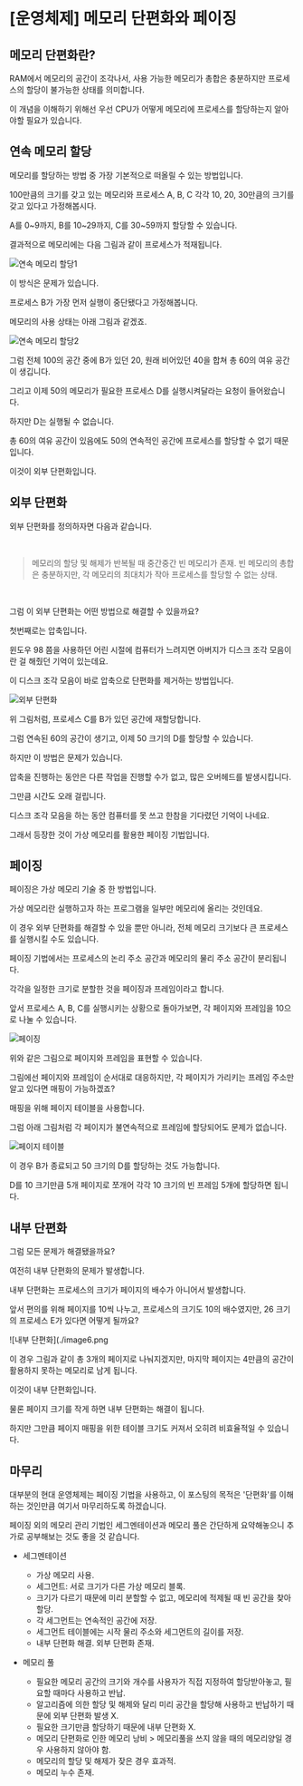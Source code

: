# [운영체제] 메모리 단편화와 페이징



## 메모리 단편화란?

RAM에서 메모리의 공간이 조각나서, 사용 가능한 메모리가 총합은 충분하지만 프로세스의 할당이 불가능한 상태를 의미합니다.

이 개념을 이해하기 위해선 우선 CPU가 어떻게 메모리에 프로세스를 할당하는지 알아야할 필요가 있습니다.



## 연속 메모리 할당

메모리를 할당하는 방법 중 가장 기본적으로 떠올릴 수 있는 방법입니다.

100만큼의 크기를 갖고 있는 메모리와 프로세스 A, B, C 각각 10, 20, 30만큼의 크기를 갖고 있다고 가정해봅시다.

A를 0~9까지, B를 10~29까지, C를 30~59까지 할당할 수 있습니다.

결과적으로 메모리에는 다음 그림과 같이 프로세스가 적재됩니다.

![연속 메모리 할당1](./image1.png)
<!--[##_Image|kage@skk6x/btr3J3Mf0bz/gKidOhofJ2YCb1gccF765K/img.png|alignCenter|width="100%"|_##]-->

이 방식은 문제가 있습니다.

프로세스 B가 가장 먼저 실행이 중단됐다고 가정해봅니다.

메모리의 사용 상태는 아래 그림과 같겠죠.

![연속 메모리 할당2](./image2.png)
<!--[##_Image|kage@daIzDT/btr3LFqO4oN/78NHcvSs1KPk8yTHamKPf0/img.png|alignCenter|width="100%"|_##]-->

그럼 전체 100의 공간 중에 B가 있던 20, 원래 비어있던 40을 합쳐 총 60의 여유 공간이 생깁니다.

그리고 이제 50의 메모리가 필요한 프로세스 D를 실행시켜달라는 요청이 들어왔습니다.

하지만 D는 실행될 수 없습니다.

총 60의 여유 공간이 있음에도 50의 연속적인 공간에 프로세스를 할당할 수 없기 때문입니다.

이것이 외부 단편화입니다.



## 외부 단편화

외부 단편화를 정의하자면 다음과 같습니다.

<br>

> 메모리의 할당 및 해제가 반복될 때 중간중간 빈 메모리가 존재. 빈 메모리의 총합은 충분하지만, 각 메모리의 최대치가 작아 프로세스를 할당할 수 없는 상태.

<br>

그럼 이 외부 단편화는 어떤 방법으로 해결할 수 있을까요?

첫번째로는 압축입니다.

윈도우 98 쯤을 사용하던 어린 시절에 컴퓨터가 느려지면 아버지가 디스크 조각 모음이란 걸 해줬던 기억이 있는데요.

이 디스크 조각 모음이 바로 압축으로 단편화를 제거하는 방법입니다.

![외부 단편화](./image3.png)
<!--[##_Image|kage@cA058y/btr3vPITl57/NWkndmEkzb0aEkJm1UMeAK/img.png|alignCenter|width="100%"|_##]-->

위 그림처럼, 프로세스 C를 B가 있던 공간에 재할당합니다.

그럼 연속된 60의 공간이 생기고, 이제 50 크기의 D를 할당할 수 있습니다.

하지만 이 방법은 문제가 있습니다.

압축을 진행하는 동안은 다른 작업을 진행할 수가 없고, 많은 오버헤드를 발생시킵니다.

그만큼 시간도 오래 걸립니다.

디스크 조각 모음을 하는 동안 컴퓨터를 못 쓰고 한참을 기다렸던 기억이 나네요.

그래서 등장한 것이 가상 메모리를 활용한 페이징 기법입니다.



## 페이징

페이징은 가상 메모리 기술 중 한 방법입니다.

가상 메모리란 실행하고자 하는 프로그램을 일부만 메모리에 올리는 것인데요.

이 경우 외부 단편화를 해결할 수 있을 뿐만 아니라, 전체 메모리 크기보다 큰 프로세스를 실행시킬 수도 있습니다.

페이징 기법에서는 프로세스의 논리 주소 공간과 메모리의 물리 주소 공간이 분리됩니다.

각각을 일정한 크기로 분할한 것을 페이징과 프레임이라고 합니다.

앞서 프로세스 A, B, C를 실행시키는 상황으로 돌아가보면, 각 페이지와 프레임을 10으로 나눌 수 있습니다.

![페이징](./image4.png)
<!--[##_Image|kage@bug5AF/btr3BvpMWzs/gDVxS5fOluZ3k12e5YwJUK/img.png|alignCenter|width="100%"|_##]-->

위와 같은 그림으로 페이지와 프레임을 표현할 수 있습니다.

그림에선 페이지와 프레임이 순서대로 대응하지만, 각 페이지가 가리키는 프레임 주소만 알고 있다면 매핑이 가능하겠죠?

매핑을 위해 페이지 테이블을 사용합니다.

그럼 아래 그림처럼 각 페이지가 불연속적으로 프레임에 할당되어도 문제가 없습니다.

![페이지 테이블](./image5.png)
<!--[##_Image|kage@bWiy6p/btr3JYKWWtn/QuQiVklmTLGKtfrbmTzoKk/img.png|alignCenter|width="100%"|_##]-->

이 경우 B가 종료되고 50 크기의 D를 할당하는 것도 가능합니다.

D를 10 크기만큼 5개 페이지로 쪼개어 각각 10 크기의 빈 프레임 5개에 할당하면 됩니다.



## 내부 단편화

그럼 모든 문제가 해결됐을까요?

여전히 내부 단편화의 문제가 발생합니다.

내부 단편화는 프로세스의 크기가 페이지의 배수가 아니어서 발생합니다.

앞서 편의를 위해 페이지를 10씩 나누고, 프로세스의 크기도 10의 배수였지만, 26 크기의 프로세스 E가 있다면 어떻게 될까요?

![내부 단편화](./image6.png
<!--[##_Image|kage@BTOra/btr3IC9eIFd/snvetxsyDL7RKl3BaUfcSk/img.png|alignCenter|width="100%"|_##]-->

이 경우 그림과 같이 총 3개의 페이지로 나눠지겠지만, 마지막 페이지는 4만큼의 공간이 활용하지 못하는 메모리로 남게 됩니다.

이것이 내부 단편화입니다.

물론 페이지 크기를 작게 하면 내부 단편화는 해결이 됩니다.

하지만 그만큼 페이지 매핑을 위한 테이블 크기도 커져서 오히려 비효율적일 수 있습니다.



## 마무리

대부분의 현대 운영체제는 페이징 기법을 사용하고, 이 포스팅의 목적은 '단편화'를 이해하는 것인만큼 여기서 마무리하도록 하겠습니다.

페이징 외의 메모리 관리 기법인 세그멘테이션과 메모리 풀은 간단하게 요약해놓으니 추가로 공부해보는 것도 좋을 것 같습니다.



- 세그멘테이션
  - 가상 메모리 사용. 
  - 세그먼트: 서로 크기가 다른 가상 메모리 블록.
  - 크기가 다르기 때문에 미리 분할할 수 없고, 메모리에 적제될 때 빈 공간을 찾아 할당.
  - 각 세그먼트는 연속적인 공간에 저장.
  - 세그먼트 테이블에는 시작 물리 주소와 세그먼트의 길이를 저장.
  - 내부 단편화 해결. 외부 단편화 존재.

- 메모리 풀
  - 필요한 메모리 공간의 크기와 개수를 사용자가 직접 지정하여 할당받아놓고, 필요할 때마다 사용하고 반납.
  - 알고리즘에 의한 할당 및 해제와 달리 미리 공간을 할당해 사용하고 반납하기 때문에 외부 단편화 발생 X.
  - 필요한 크기만큼 할당하기 때문에 내부 단편화 X.
  - 메모리 단편화로 인한 메모리 낭비 > 메모리풀을 쓰지 않을 때의 메모리양일 경우 사용하지 않아야 함.
  - 메모리의 할당 및 해제가 잦은 경우 효과적.
  - 메모리 누수 존재.
